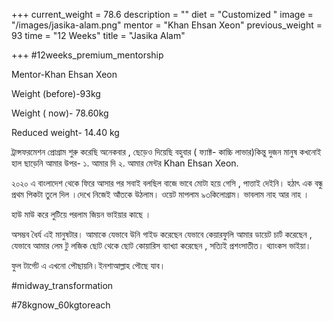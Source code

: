 +++
current_weight = 78.6
description = ""
diet = "Customized "
image = "/images/jasika-alam.png"
mentor = "Khan Ehsan Xeon"
previous_weight = 93
time = "12 Weeks"
title = "Jasika Alam"

+++
\#12weeks_premium_mentorship

Mentor-Khan Ehsan Xeon

Weight (before)-93kg

Weight ( now)- 78.60kg

Reduced weight- 14.40 kg

ট্রান্সফরমেশন প্রোগ্রাম শুরু করেছি অনেকবার , ছেড়েও দিয়েছি বহুবার ( ফ্যাক্ট- কাচ্চি লাভার)কিন্তু দুজন মানুষ কখনোই হাল ছাড়েনি আমার উপর- ১. আমার দি ২. আমার মেন্টর Khan Ehsan Xeon.

২০২০ এ বাংলাদেশ থেকে ফিরে আসার পর সবাই বলছিল বাজে ভাবে মোটা হয়ে গেসি , পাত্তাই দেইনি। হঠাৎ এক বন্ধু প্রথম পিকটা তুলে দিল ।দেখে নিজেই আঁতকে উঠলাম। ওয়েট মাপলাম ৯৩কিলোগ্রাম। ভাবলাম নাহ আর নাহ ।

হাউ মাউ করে লুটিয়ে পরলাম জিয়ন ভাইয়ার কাছে ।

অসম্ভব ধৈর্য এই মানুষটার। আমাকে যেভাবে উনি গাইড করেছেন যেভাবে কেয়ারফুলি আমার ডায়েট চার্ট করেছেন , যেভাবে আমার লেম টু লজিক ছোট থেকে ছোট কোয়ারিস ব্যাখ্যা করেছেন , সত্যিই প্রশংসাতীত। থ্যাংকস ভাইয়া।

ফুল টার্গেট এ এখনো পৌছায়নি।ইনশাআল্লাহ পৌছে যাব।

\#midway_transformation

\#78kgnow_60kgtoreach
